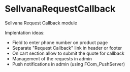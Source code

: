 SellvanaRequestCallback
=======================

Sellvana Request Callback module

Implentation ideas:
- Field to enter phone number on product page
- Separate "Request Callback" link in header or footer 
- On cart section allow to submit the quote for callback
- Management of the requests in admin
- Push notifications in admin (using FCom_PushServer)

